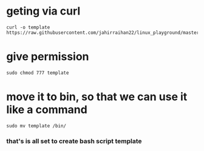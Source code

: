 # geting via curl


    curl -o template https://raw.githubusercontent.com/jahirraihan22/linux_playground/master/bash_template/template.sh
    
    
# give permission


    sudo chmod 777 template
   
   
# move it to bin, so that we can use it like a command


    
    sudo mv template /bin/
  
  
  
  
### that's is all set to create bash script template
